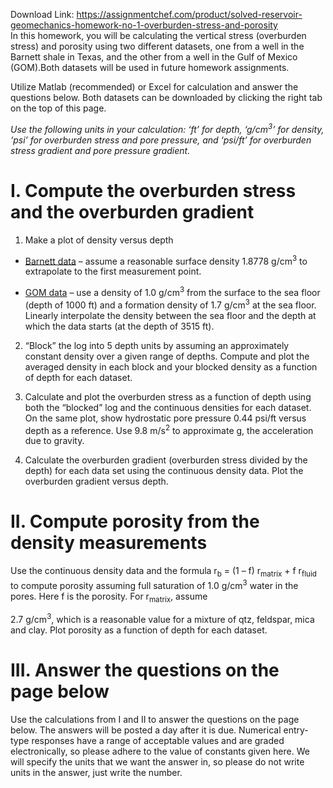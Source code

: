 Download Link: https://assignmentchef.com/product/solved-reservoir-geomechanics-homework-no-1-overburden-stress-and-porosity
<br>
In this homework, you will be calculating the vertical stress (overburden stress) and porosity using two different datasets, one from a well in the Barnett shale in Texas, and the other from a well in the Gulf of Mexico (GOM).Both datasets will be used in future homework assignments.




Utilize Matlab (recommended) or Excel for calculation and answer the questions below. Both datasets can be downloaded by clicking the right tab on the top of this page.




<em>Use the following units in your calculation: ‘ft’ for depth, ‘g/cm<sup>3</sup>’ for density, ‘psi’ for overburden stress and pore pressure, and ‘psi/ft’ for overburden stress gradient and pore pressure gradient. </em>




<h1>I.                    Compute the overburden stress and the overburden gradient</h1>




<ol>

 <li>Make a plot of density versus depth</li>

</ol>




<ul>

 <li><u>Barnett data</u> – assume a reasonable surface density 1.8778 g/cm<sup>3</sup> to extrapolate to the first measurement point.</li>

</ul>




<ul>

 <li><u>GOM data</u> – use a density of 1.0 g/cm<sup>3</sup> from the surface to the sea floor (depth of 1000 ft) and a formation density of 1.7 g/cm<sup>3</sup> at the sea floor. Linearly interpolate the density between the sea floor and the depth at which the data starts (at the depth of 3515 ft).</li>

</ul>




<ol start="2">

 <li>“Block” the log into 5 depth units by assuming an approximately constant density over a given range of depths. Compute and plot the averaged density in each block and your blocked density as a function of depth for each dataset.</li>

</ol>




<ol start="3">

 <li>Calculate and plot the overburden stress as a function of depth using both the “blocked” log and the continuous densities for each dataset. On the same plot, show hydrostatic pore pressure 0.44 psi/ft versus depth as a reference. Use 9.8 m/s<sup>2</sup> to approximate g, the acceleration due to gravity.</li>

</ol>




<ol start="4">

 <li>Calculate the overburden gradient (overburden stress divided by the depth) for each data set using the continuous density data. Plot the overburden gradient versus depth.</li>

</ol>




<h1>II.                  Compute porosity from the density measurements</h1>




Use the continuous density data and the formula r<sub>b</sub> = (1 – f) r<sub>matrix</sub> + f r<sub>fluid</sub> to compute porosity assuming full saturation of 1.0 g/cm<sup>3</sup> water in the pores. Here f is the porosity. For r<sub>matrix</sub>, assume

2.7 g/cm<sup>3</sup>, which is a reasonable value for a mixture of qtz, feldspar, mica and clay. Plot porosity as a function of depth for each dataset.




<h1>III.                Answer the questions on the page below</h1>




Use the calculations from I and II to answer the questions on the page below. The answers will be posted a day after it is due. Numerical entry-type responses have a range of acceptable values and are graded electronically, so please adhere to the value of constants given here. We will specify the units that we want the answer in, so please do not write units in the answer, just write the number.